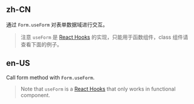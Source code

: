 ## zh-CN

通过 `Form.useForm` 对表单数据域进行交互。

> 注意 `useForm` 是 [React Hooks](https://reactjs.org/docs/hooks-intro.html) 的实现，只能用于函数组件，class 组件请查看下面的例子。

## en-US

Call form method with `Form.useForm`.

> Note that `useForm` is a [React Hooks](https://reactjs.org/docs/hooks-intro.html) that only works in functional component.

<style>
#components-form-demo-control-hooks .ant-btn {
  margin-right: 8px;
}
</style>
